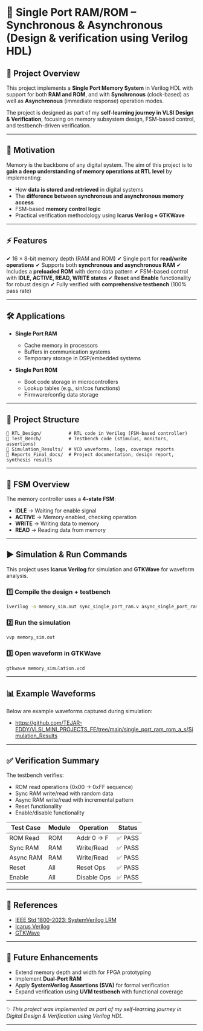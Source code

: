 
# 📘 Single Port RAM/ROM – Synchronous & Asynchronous (Design & verification using Verilog HDL)

## 🔹 Project Overview

This project implements a **Single Port Memory System** in Verilog HDL with support for both **RAM and ROM**, and with **Synchronous** (clock-based) as well as **Asynchronous** (immediate response) operation modes.

The project is designed as part of my **self-learning journey in VLSI Design & Verification**, focusing on memory subsystem design, FSM-based control, and testbench-driven verification.

---

## 🎯 Motivation

Memory is the backbone of any digital system. The aim of this project is to **gain a deep understanding of memory operations at RTL level** by implementing:

* How **data is stored and retrieved** in digital systems
* The **difference between synchronous and asynchronous memory access**
* FSM-based **memory control logic**
* Practical verification methodology using **Icarus Verilog + GTKWave**

---

## ⚡ Features

✔ 16 × 8-bit memory depth (RAM and ROM)
✔ Single port for **read/write operations**
✔ Supports both **synchronous and asynchronous RAM**
✔ Includes a **preloaded ROM** with demo data pattern
✔ FSM-based control with **IDLE, ACTIVE, READ, WRITE states**
✔ **Reset** and **Enable** functionality for robust design
✔ Fully verified with **comprehensive testbench** (100% pass rate)

---

## 🛠️ Applications

* **Single Port RAM**

  * Cache memory in processors
  * Buffers in communication systems
  * Temporary storage in DSP/embedded systems
* **Single Port ROM**

  * Boot code storage in microcontrollers
  * Lookup tables (e.g., sin/cos functions)
  * Firmware/config data storage

---

## 📂 Project Structure

```
📁 RTL_Design/          # RTL code in Verilog (FSM-based controller)
📁 Test_Bench/          # Testbench code (stimulus, monitors, assertions)
📁 Simulation_Results/  # VCD waveforms, logs, coverage reports
📁 Reports_Final_docs/  # Project documentation, design report, synthesis results

```

---

## 🧩 FSM Overview

The memory controller uses a **4-state FSM**:

* **IDLE** → Waiting for enable signal
* **ACTIVE** → Memory enabled, checking operation
* **WRITE** → Writing data to memory
* **READ** → Reading data from memory

---

## ▶️ Simulation & Run Commands

This project uses **Icarus Verilog** for simulation and **GTKWave** for waveform analysis.

### 1️⃣ Compile the design + testbench

```bash
iverilog -o memory_sim.out sync_single_port_ram.v async_single_port_ram.v single_port_rom.v tb_memory_system.v
```

### 2️⃣ Run the simulation

```bash
vvp memory_sim.out
```

### 3️⃣ Open waveform in GTKWave

```bash
gtkwave memory_simulation.vcd
```

---

## 📊 Example Waveforms

Below are example waveforms captured during simulation:
  
* https://github.com/TEJAR-EDDY/VLSI_MINI_PROJECTS_FE/tree/main/single_port_ram_rom_a_s/Simulation_Results 
---

## ✅ Verification Summary

The testbench verifies:

* ROM read operations (0x00 → 0xFF sequence)
* Sync RAM write/read with random data
* Async RAM write/read with incremental pattern
* Reset functionality
* Enable/disable functionality

| Test Case | Module | Operation   | Status |
| --------- | ------ | ----------- | ------ |
| ROM Read  | ROM    | Addr 0 → F  | ✅ PASS |
| Sync RAM  | RAM    | Write/Read  | ✅ PASS |
| Async RAM | RAM    | Write/Read  | ✅ PASS |
| Reset     | All    | Reset Ops   | ✅ PASS |
| Enable    | All    | Disable Ops | ✅ PASS |

---

## 📖 References

* [IEEE Std 1800-2023: SystemVerilog LRM](https://ieeexplore.ieee.org/document/10115428)
* [Icarus Verilog](http://iverilog.icarus.com/)
* [GTKWave](http://gtkwave.sourceforge.net/)

---

## 🚀 Future Enhancements

* Extend memory depth and width for FPGA prototyping
* Implement **Dual-Port RAM**
* Apply **SystemVerilog Assertions (SVA)** for formal verification
* Expand verification using **UVM testbench** with functional coverage

---

✨ *This project was implemented as part of my self-learning journey in Digital Design & Verification using Verilog HDL.*

---



